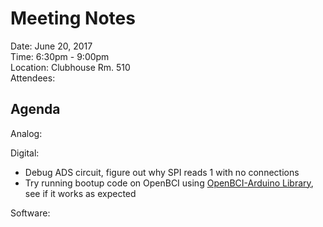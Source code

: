 # Meeting Notes

Date:  June 20, 2017  
Time:  6:30pm - 9:00pm  
Location: Clubhouse Rm. 510  
Attendees:  

## Agenda
Analog:  

Digital:  
  - Debug ADS circuit, figure out why SPI reads 1 with no connections
  - Try running bootup code on OpenBCI using [OpenBCI-Arduino Library]( ../Digital/libraries/ADS1299), see if it works as expected  

Software:  

